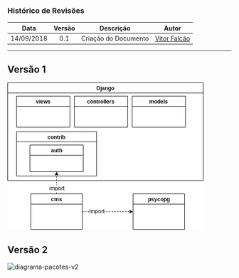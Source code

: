 ### Histórico de Revisões

| Data       | Versão | Descrição            |         Autor             |
|:----------:|:------:|:--------------------:|:-------------------------:|
| 14/09/2018 | 0.1 | Criação do Documento  | [Vitor Falcão](https://github.com/vitorfhc) |

---

## Versão 1
![diagrama-pacotes-v1](/docs/images/packages_diagram.png)


## Versão 2
![diagrama-pacotes-v2](https://user-images.githubusercontent.com/26290053/48787850-bba05600-ecd0-11e8-9978-5c8825f67941.png)
